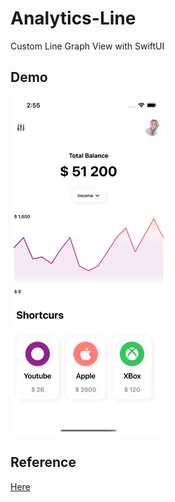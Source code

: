 # Analytics-Line
Custom Line Graph View with SwiftUI 

## Demo 
<img src="demo/1.png" width="250px"/>

## Reference
[Here](https://www.youtube.com/watch?v=uU-le4KHmow)
